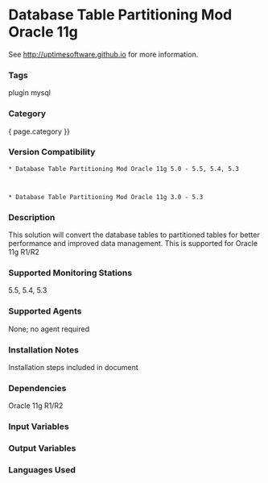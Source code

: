 # Database Table Partitioning Mod Oracle 11g

See http://uptimesoftware.github.io for more information.

### Tags 
 plugin   mysql  

### Category

{ page.category }}

### Version Compatibility


  
    * Database Table Partitioning Mod Oracle 11g 5.0 - 5.5, 5.4, 5.3
  

  
    * Database Table Partitioning Mod Oracle 11g 3.0 - 5.3
  


### Description
This solution will convert the database tables to partitioned tables for better performance and improved data management.
This is supported for Oracle 11g R1/R2


### Supported Monitoring Stations

5.5, 5.4, 5.3

### Supported Agents
None; no agent required

### Installation Notes
<p>Installation steps included in document</p>


### Dependencies
<p>Oracle 11g R1/R2</p>


### Input Variables


### Output Variables



### Languages Used



